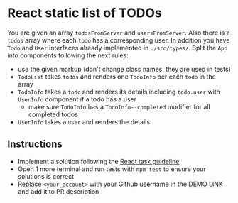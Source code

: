 # React static list of TODOs
You are given an array `todosFromServer` and `usersFromServer`. Also there is
a `todos` array where each `todo` has a corresponding user. In addition you
have `Todo` and `User` interfaces already implemented in `./src/types/`. Split
the `App` into components following the next rules:

- use the given markup (don't change class names, they are used in tests)
- `TodoList` takes `todos` and renders one `TodoInfo` per each `todo` in the array
- `TodoInfo` takes a `todo` and renders its details including `todo.user` with
  `UserInfo` component if a todo has a user
  - make sure `TodoInfo` has a `TodoInfo--completed` modifier for all completed todos
- `UserInfo` takes a `user` and renders the details

## Instructions
- Implement a solution following the [React task guideline](https://github.com/mate-academy/react_task-guideline#react-tasks-guideline)
- Open 1 more terminal and run tests with `npm test` to ensure your solutions is correct
- Replace `<your_account>` with your Github username in the [DEMO LINK](https://khrystyna-sabat.github.io/react_static-list-of-todos/) and add it to PR description
